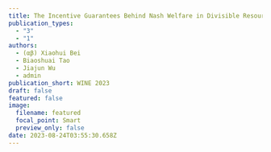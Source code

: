 ```yaml
---
title: The Incentive Guarantees Behind Nash Welfare in Divisible Resources Allocation
publication_types:
  - "3"
  - "1"
authors:
  - (αβ) Xiaohui Bei
  - Biaoshuai Tao
  - Jiajun Wu
  - admin
publication_short: WINE 2023
draft: false
featured: false
image:
  filename: featured
  focal_point: Smart
  preview_only: false
date: 2023-08-24T03:55:30.658Z
---
```

